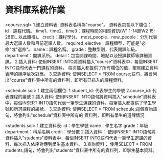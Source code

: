 # 資料庫系統作業

<course.sql>
1.建立資料表:
資料表名稱為"course"。
資料表包含以下欄位：
id：課程代碼。
time1、time2、time3：課程時間的相關資訊(W1 1-14節W2 15-28節…以此類推)。
credit：課程學分。
most_people、now_people：分別代表最大選課人數和目前選課人數。
required_elective：課程類型，可能是"必修"或"選修"。
name：課程名稱。
grade：整數型別，代表開課年級。
department：開課系所。
detail：包含開課時間、地點以及授課教師等詳細資訊。
2.插入資料:
使用INSERT INTO將資料插入"course"資料表中，每個INSERT INTO語句代表一門課程的資料。
每次插入都提供了所有欄位的值，按照建立資料表時的順序依次對應。
3.查詢資料:
使用SELECT * FROM course;語句，將會列出"course"資料表中所有的資料列，即所有已插入的課程資料。

<schedule.sql>
1.建立兩個欄位:
	1.student_id: 代表學生的學號
	2.course_id: 代表課程的編號
2.插入資料:
使用INSERT INTO語句將資料插入"schedule"資料表中，每個INSERT INTO語句代表一筆學生選課的資料，每筆插入都提供了學生學號和所選課程的編號。
3.查詢資料:
使用SELECT * FROM schedule;這個查詢語句，將會列出"schedule"資料表中所有的  資料列，即所有學生的選課情況

<students.sql>
1.建立資料表:
id：學生學號
name：學生名字
grade：年級
department：科系名稱
credit：學分數
2.插入資料：
使用INSERT INTO語句將資料插入"students"資料表中，每個INSERT INTO語句代表一筆學生選課的資料，每次插入依序對應到學生基本資料。
3.查詢資料：
	使用SELECT * FROM students;語句，將會列出"students"資料表中所有的資料列，即學生基本資料。
	

